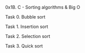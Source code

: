 0x1B. C - Sorting algorithms & Big O


Task 0. Bubble sort


Task 1. Insertion sort


Task 2. Selection sort


Task 3. Quick sort


